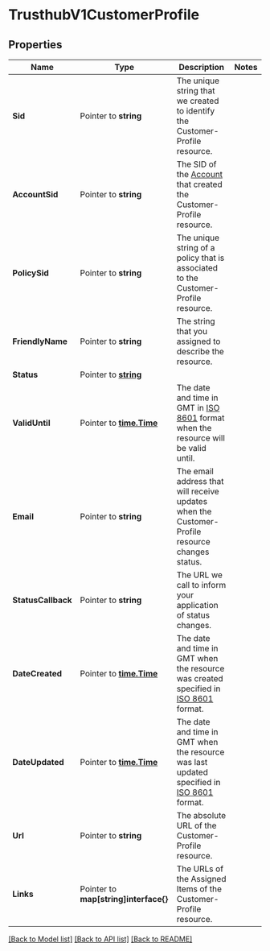 # TrusthubV1CustomerProfile

## Properties

Name | Type | Description | Notes
------------ | ------------- | ------------- | -------------
**Sid** | Pointer to **string** | The unique string that we created to identify the Customer-Profile resource. |
**AccountSid** | Pointer to **string** | The SID of the [Account](https://www.twilio.com/docs/iam/api/account) that created the Customer-Profile resource. |
**PolicySid** | Pointer to **string** | The unique string of a policy that is associated to the Customer-Profile resource. |
**FriendlyName** | Pointer to **string** | The string that you assigned to describe the resource. |
**Status** | Pointer to [**string**](CustomerProfileEnumStatus.md) |  |
**ValidUntil** | Pointer to [**time.Time**](time.Time.md) | The date and time in GMT in [ISO 8601](https://en.wikipedia.org/wiki/ISO_8601) format when the resource will be valid until. |
**Email** | Pointer to **string** | The email address that will receive updates when the Customer-Profile resource changes status. |
**StatusCallback** | Pointer to **string** | The URL we call to inform your application of status changes. |
**DateCreated** | Pointer to [**time.Time**](time.Time.md) | The date and time in GMT when the resource was created specified in [ISO 8601](https://en.wikipedia.org/wiki/ISO_8601) format. |
**DateUpdated** | Pointer to [**time.Time**](time.Time.md) | The date and time in GMT when the resource was last updated specified in [ISO 8601](https://en.wikipedia.org/wiki/ISO_8601) format. |
**Url** | Pointer to **string** | The absolute URL of the Customer-Profile resource. |
**Links** | Pointer to **map[string]interface{}** | The URLs of the Assigned Items of the Customer-Profile resource. |

[[Back to Model list]](../README.md#documentation-for-models) [[Back to API list]](../README.md#documentation-for-api-endpoints) [[Back to README]](../README.md)


